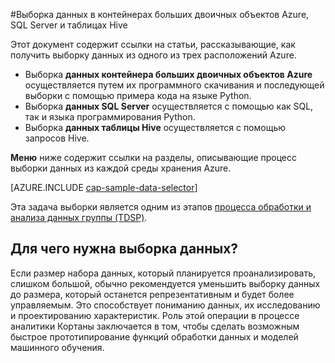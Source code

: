 <properties 
	pageTitle="Выборка данных в контейнерах больших двоичных объектов Azure, SQL Server и таблицах Hive | Microsoft Azure" 
	description="Изучение данных, хранящихся в различных средах Azure." 
	services="machine-learning" 
	documentationCenter="" 
	authors="bradsev" 
	manager="jhubbard" 
	editor="cgronlun" />

<tags 
	ms.service="machine-learning" 
	ms.workload="data-services" 
	ms.tgt_pltfrm="na" 
	ms.devlang="na" 
	ms.topic="article" 
	ms.date="09/19/2016" 
	ms.author="fashah;garye;bradsev" />

#<a name="heading"></a>Выборка данных в контейнерах больших двоичных объектов Azure, SQL Server и таблицах Hive

Этот документ содержит ссылки на статьи, рассказывающие, как получить выборку данных из одного из трех расположений Azure.

- Выборка **данных контейнера больших двоичных объектов Azure** осуществляется путем их программного скачивания и последующей выборки с помощью примера кода на языке Python.
- Выборка **данных SQL Server** осуществляется с помощью как SQL, так и языка программирования Python.
- Выборка **данных таблицы Hive** осуществляется с помощью запросов Hive.

**Меню** ниже содержит ссылки на разделы, описывающие процесс выборки данных из каждой среды хранения Azure.

[AZURE.INCLUDE [cap-sample-data-selector](../../includes/cap-sample-data-selector.md)]

Эта задача выборки является одним из этапов [процесса обработки и анализа данных группы (TDSP)](https://azure.microsoft.com/documentation/learning-paths/cortana-analytics-process/).

## Для чего нужна выборка данных?

Если размер набора данных, который планируется проанализировать, слишком большой, обычно рекомендуется уменьшить выборку данных до размера, который останется репрезентативным и будет более управляемым. Это способствует пониманию данных, их исследованию и проектированию характеристик. Роль этой операции в процессе аналитики Кортаны заключается в том, чтобы сделать возможным быстрое прототипирование функций обработки данных и моделей машинного обучения.

<!---HONumber=AcomDC_0921_2016-->